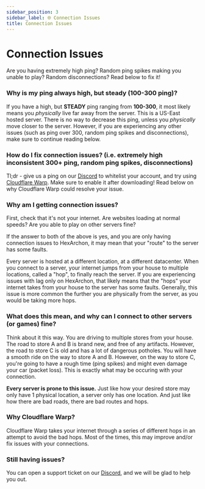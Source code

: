 ```yaml
---
sidebar_position: 3
sidebar_label: 🌐 Connection Issues
title: Connection Issues
---
```


# Connection Issues
Are you having extremely high ping? Random ping spikes making you unable to play? Random disconnections? Read below to fix it!

### Why is my ping always high, but steady (100-300 ping)?
If you have a high, but __STEADY__ ping ranging from __100-300__, it most likely means you *physically* live far away from the server. This is a US-East hosted server. There is no way to decrease this ping, unless you *physically* move closer to the server. However, if you are experiencing any other issues (such as ping over 300, random ping spikes and disconnections), make sure to continue reading below.

### How do I fix connection issues? (i.e. extremely high inconsistent 300+ ping, random ping spikes, disconnections)
Tl;dr - give us a ping on our [Discord](https://discord.hexarchon.net/) to whitelist your account, and try using [Cloudflare Warp](https://1.1.1.1/). Make sure to enable it after downloading! Read below on why Cloudflare Warp could resolve your issue.

### Why am I getting connection issues?
First, check that it's not your internet. Are websites loading at normal speeds? Are you able to play on other servers fine? <br />

If the answer to both of the above is yes, and you are only having connection issues to HexArchon, it may mean that your "route" to the server has some faults. <br />

Every server is hosted at a different location, at a different datacenter. When you connect to a server, your internet jumps from your house to multiple locations, called a "hop", to finally reach the server. If you are experiencing issues with lag only on HexArchon, that likely means that the "hops" your internet takes from your house to the server has some faults. Generally, this issue is more common the further you are physically from the server, as you would be taking more hops.<br />

### What does this mean, and why can I connect to other servers (or games) fine?
Think about it this way. You are driving to multiple stores from your house. The road to store A and B is brand new, and free of any artifacts. However, the road to store C is old and has a lot of dangerous potholes. You will have a smooth ride on the way to store A and B. However, on the way to store C, you're going to have a rough time (ping spikes) and might even damage your car (packet loss). This is exactly what may be occuring with your connection. <br />

**Every server is prone to this issue.** Just like how your desired store may only have 1 physical location, a server only has one location. And just like how there are bad roads, there are bad routes and hops. <br />

### Why Cloudflare Warp?
Cloudflare Warp takes your internet through a series of different hops in an attempt to avoid the bad hops. Most of the times, this may improve and/or fix issues with your connections. <br />

### Still having issues?
You can open a support ticket on our [Discord](https://discord.hexarchon.net/), and we will be glad to help you out. <br />